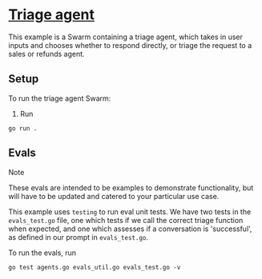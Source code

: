 # [Triage agent](https://github.com/openai/swarm/tree/main/examples/triage_agent)

This example is a Swarm containing a triage agent, which takes in user inputs and chooses whether to respond directly, or triage the request
to a sales or refunds agent.

## Setup

To run the triage agent Swarm:

1. Run

```shell
go run .
```

## Evals

> [!NOTE]
> These evals are intended to be examples to demonstrate functionality, but will have to be updated and catered to your particular use case.

This example uses `testing` to run eval unit tests. We have two tests in the `evals_test.go` file, one which
tests if we call the correct triage function when expected, and one which assesses if a conversation
is 'successful', as defined in our prompt in `evals_test.go`.

To run the evals, run

```shell
go test agents.go evals_util.go evals_test.go -v
```
